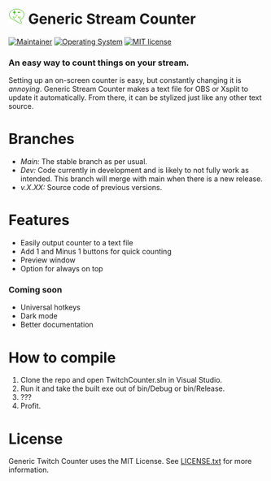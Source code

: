 # ![Generic Stream Counter icon](assets/icon.png) Generic Stream Counter
[![Maintainer](https://img.shields.io/badge/maintainer-njshockey-blue)](https://github.com/njshockey)
[![Operating System](https://img.shields.io/badge/OS-Windows-blue)](https://img.shields.io/badge/OS-Windows-blue)
[![MIT license](https://img.shields.io/badge/License-MIT-blue.svg)](LICENSE.txt)

### An easy way to count things on your stream.

Setting up an on-screen counter is easy, but constantly changing it is *annoying*. Generic Stream Counter makes a text file for OBS or Xsplit to update it automatically. From there, it can be stylized just like any other text source.

# Branches
- *Main:* The stable branch as per usual.
- *Dev:* Code currently in development and is likely to not fully work as intended. This branch will merge with main when there is a new release.
- *v.X.XX:* Source code of previous versions.

# Features
- Easily output counter to a text file
- Add 1 and Minus 1 buttons for quick counting
- Preview window
- Option for always on top

### Coming soon
- Universal hotkeys
- Dark mode
- Better documentation

# How to compile
1. Clone the repo and open TwitchCounter.sln in Visual Studio.
2. Run it and take the built exe out of bin/Debug or bin/Release.
3. ???
4. Profit.

# License
Generic Twitch Counter uses the MIT License. See [LICENSE.txt](LICENSE.txt) for more information.
